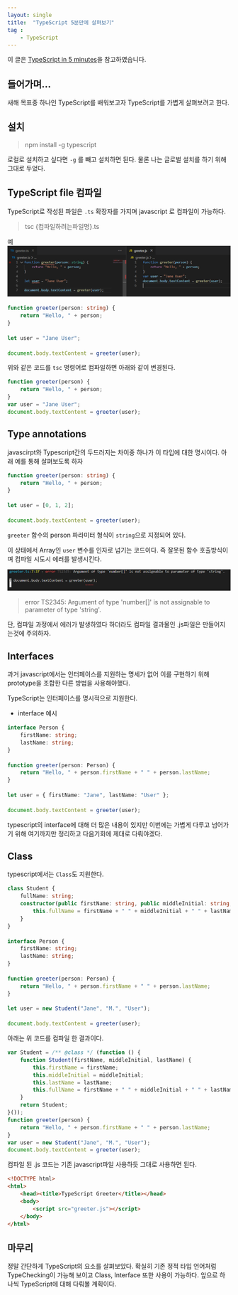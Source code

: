 ```yaml
---
layout: single
title:  "TypeScript 5분만에 살펴보기"
tag : 
    - TypeScript
---
```


이 글은 [TypeScript in 5 minutes](https://www.typescriptlang.org/docs/handbook/typescript-in-5-minutes.html)을 참고하였습니다.


## 들어가며...

새해 목표중 하나인 TypeScript를 배워보고자 TypeScript를 가볍게 살펴보려고 한다.

## 설치

> npm install -g typescript

로컬로 설치하고 싶다면 `-g` 를 빼고 설치하면 된다. 물론 나는 글로벌 설치를 하기 위해 그대로 두었다.

## TypeScript file 컴파일

TypeScript로 작성된 파일은 `.ts` 확장자를 가지며 javascript 로 컴파일이 가능하다. 

> tsc {컴파일하려는파일명}.ts

예
![exam1](https://github.com/momoci99/momoci99.github.io/blob/master/assets/img/typescript/exam1.PNG?raw=true)


```ts
function greeter(person: string) {
    return "Hello, " + person;
}

let user = "Jane User";

document.body.textContent = greeter(user);
```
위와 같은 코드를 `tsc` 명령어로 컴파일하면 아래와 같이 변경된다.


```js
function greeter(person) {
    return "Hello, " + person;
}
var user = "Jane User";
document.body.textContent = greeter(user);
```

## Type annotations

javascirpt와 Typescript간의 두드러지는 차이중 하나가 이 타입에 대한 명시이다. 아래 예를 통해 살펴보도록 하자

```ts
function greeter(person: string) {
    return "Hello, " + person;
}

let user = [0, 1, 2];

document.body.textContent = greeter(user);
```
`greeter` 함수의 person 파라미터 형식이 `string`으로 지정되어 있다.

이 상태에서 Array인 `user` 변수를 인자로 넘기는 코드이다. 즉 잘못된 함수 호출방식이며 컴파일 시도시 에러를 발생시킨다.

![exam2](https://github.com/momoci99/momoci99.github.io/blob/master/assets/img/typescript/exam2.PNG?raw=true)

> error TS2345: Argument of type 'number[]' is not assignable to parameter of type 'string'.

단, 컴파일 과정에서 에러가 발생하였다 하더라도 컴파일 결과물인 .js파일은 만들어지는것에 주의하자.

## Interfaces
과거 javascript에서는 인터페이스를 지원하는 명세가 없어 이를 구현하기 위해 prototype을 조합한 다른 방법을 사용해야했다.

TypeScript는 인터페이스를 명시적으로 지원한다.


- interface 예시
```ts
interface Person {
    firstName: string;
    lastName: string;
}

function greeter(person: Person) {
    return "Hello, " + person.firstName + " " + person.lastName;
}

let user = { firstName: "Jane", lastName: "User" };

document.body.textContent = greeter(user);

```
typescript의 interface에 대해 더 많은 내용이 있지만 이번에는 가볍게 다루고 넘어가기 위해 여기까지만 정리하고 다음기회에 제대로 다뤄야겠다.


## Class

typescript에서는 `Class`도 지원한다.

```ts
class Student {
    fullName: string;
    constructor(public firstName: string, public middleInitial: string, public lastName: string) {
        this.fullName = firstName + " " + middleInitial + " " + lastName;
    }
}

interface Person {
    firstName: string;
    lastName: string;
}

function greeter(person: Person) {
    return "Hello, " + person.firstName + " " + person.lastName;
}

let user = new Student("Jane", "M.", "User");

document.body.textContent = greeter(user);
```

아래는 위 코드를 컴파일 한 결과이다.

```js
var Student = /** @class */ (function () {
    function Student(firstName, middleInitial, lastName) {
        this.firstName = firstName;
        this.middleInitial = middleInitial;
        this.lastName = lastName;
        this.fullName = firstName + " " + middleInitial + " " + lastName;
    }
    return Student;
}());
function greeter(person) {
    return "Hello, " + person.firstName + " " + person.lastName;
}
var user = new Student("Jane", "M.", "User");
document.body.textContent = greeter(user);

```

컴파일 된 .js 코드는 기존 javascript파일 사용하듯 그대로 사용하면 된다.

```html
<!DOCTYPE html>
<html>
    <head><title>TypeScript Greeter</title></head>
    <body>
        <script src="greeter.js"></script>
    </body>
</html>
```


## 마무리

정말 간단하게 TypeScript의 요소를 살펴보았다. 확실히 기존 정적 타입 언어처럼 TypeChecking이 가능해 보이고 Class, Interface 또한 사용이 가능하다. 앞으로 하나씩 TypeScript에 대해 다뤄볼 계획이다.